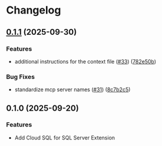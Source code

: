 # Changelog

## [0.1.1](https://github.com/gemini-cli-extensions/cloud-sql-sqlserver/compare/0.1.0...0.1.1) (2025-09-30)


### Features

* additional instructions for the context file ([#33](https://github.com/gemini-cli-extensions/cloud-sql-sqlserver/issues/33)) ([782e50b](https://github.com/gemini-cli-extensions/cloud-sql-sqlserver/commit/782e50bccb9a76d8b10bfb30400e2dd8e1c0f652))


### Bug Fixes

* standardize mcp server names ([#31](https://github.com/gemini-cli-extensions/cloud-sql-sqlserver/issues/31)) ([8c7b2c5](https://github.com/gemini-cli-extensions/cloud-sql-sqlserver/commit/8c7b2c52d3e85a643c03f5cecce69a45a633430a))

## 0.1.0 (2025-09-20)


### Features

* Add Cloud SQL for SQL Server Extension
